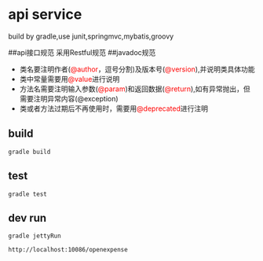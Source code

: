


# api service
build by gradle,use junit,springmvc,mybatis,groovy

##api接口规范
采用Restful规范
##javadoc规范
* 类名要注明作者(<font color="red">@author</font>，逗号分割)及版本号(<font color="red">@version</font>),并说明类具体功能
* 类中常量需要用<font color="red">@value</font>进行说明
* 方法名需要注明输入参数(<font color="red">@param</font>)和返回数据(<font color="red">@return</font>),如有异常抛出，但需要注明异常内容(@exception)
* 类或者方法过期后不再使用时，需要用<font color="red">@deprecated</font>进行注明

## build
<code>gradle build</code>

## test
<code>gradle test</code>

## dev run
<code>gradle jettyRun</code>

<code>http://localhost:10086/openexpense</code>